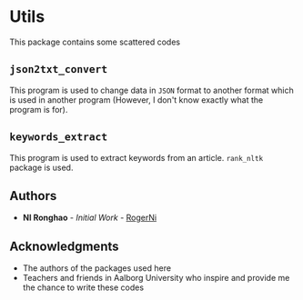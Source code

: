 # Utils
This package contains some scattered codes

## `json2txt_convert`
This program is used to change data in `JSON` format to another format which is used in another program (However, I don't know exactly what the program is for).

## `keywords_extract`
This program is used to extract keywords from an article. `rank_nltk` package is used.

## Authors
+ **NI Ronghao** - *Initial Work* - [RogerNi](https://github.com/RogerNi)

## Acknowledgments
+ The authors of the packages used here
+ Teachers and friends in Aalborg University who inspire and provide me the chance to write these codes